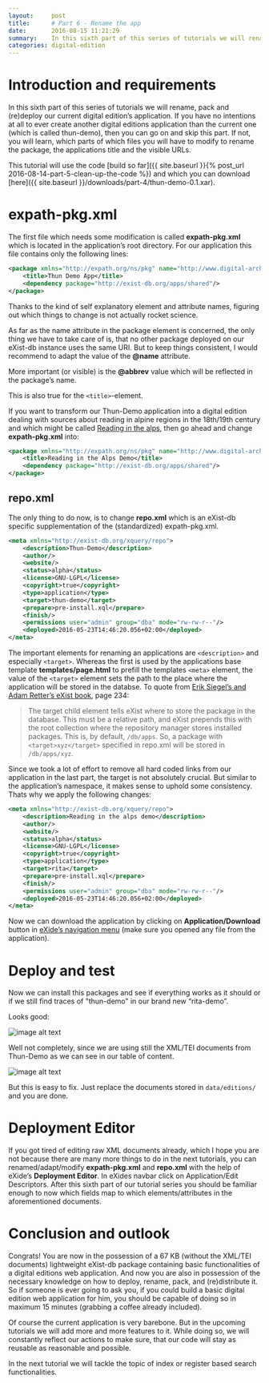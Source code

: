 ```yaml
---
layout:     post
title:      # Part 6 - Rename the app
date:       2016-08-15 11:21:29
summary:    In this sixth part of this series of tutorials we will rename, pack and (re)deploy our current digital edition’s application.
categories: digital-edition
---
```


# Introduction and requirements


In this sixth part of this series of tutorials we will rename, pack and (re)deploy our current digital edition’s application. If you have no intentions at all to ever create another digital editions application than the current one (which is called thun-demo), then you can go on and skip this part. If not, you will learn, which parts of which files you will have to modify to rename the package, the applications title and the visible URLs. 

This tutorial will use the code [build so far]({{ site.baseurl }}{% post_url 2016-08-14-part-5-clean-up-the-code %}) and which you can download [here]({{ site.baseurl }}/downloads/part-4/thun-demo-0.1.xar).

# expath-pkg.xml

The first file which needs some modification is called **expath-pkg.xml** which is located in the application’s root directory. For our application this file contains only the following lines:

```xml
<package xmlns="http://expath.org/ns/pkg" name="http://www.digital-archiv.at/ns/thun-demo" abbrev="thun" version="0.1" spec="1.0">
    <title>Thun Demo App</title>
    <dependency package="http://exist-db.org/apps/shared"/>
</package>
```

Thanks to the kind of self explanatory element and attribute names, figuring out which things to change is not actually rocket science. 

As far as the name attribute in the package element is concerned, the only thing we have to take care of is, that no other package deployed on our eXist-db instance uses the same URI. But to keep things consistent, I would recommend to adapt the value of the **@name** attribute. 

More important (or visible) is the **@abbrev** value which will be reflected in the package’s name. 

This is also true for the `<title>`-element. 

If you want to transform our Thun-Demo application into a digital edition dealing with sources about reading in alpine regions in the 18th/19th century and which might be called [Reading in the alps](http://digital-archiv.at:8081/exist/apps/buchbesitz-collection/index.html), then go ahead and change **expath-pkg.xml** into:

```xml
<package xmlns="http://expath.org/ns/pkg" name="http://www.digital-archiv.at/ns/rita-demo" abbrev="rita-demo" version="0.1" spec="1.0">
    <title>Reading in the Alps Demo</title>
    <dependency package="http://exist-db.org/apps/shared"/>
</package>
```

## repo.xml 

The only thing to do now, is to change **repo.xml** which is an eXist-db specific supplementation of the (standardized) expath-pkg.xml. 

```xml
<meta xmlns="http://exist-db.org/xquery/repo">
    <description>Thun-Demo</description>
    <author/>
    <website/>
    <status>alpha</status>
    <license>GNU-LGPL</license>
    <copyright>true</copyright>
    <type>application</type>
    <target>thun-demo</target>
    <prepare>pre-install.xql</prepare>
    <finish/>
    <permissions user="admin" group="dba" mode="rw-rw-r--"/>
    <deployed>2016-05-23T14:46:20.056+02:00</deployed>
</meta>
```

The important elements for renaming an applications are `<description>` and especially `<target>`. Whereas the first is used by the applications base template **templates/page.html** to prefill the templates `<meta>` element, the value of the `<target>` element sets the path to the place where the application will be stored in the databse. To quote from [Erik Siegel’s and Adam Retter’s eXist book](http://shop.oreilly.com/product/0636920026525.do), page 234: 

> The target child element tells eXist where to store the package in the database. This must be a relative path, and eXist prepends this with the root collection where the repository manager stores installed packages. This is, by default, `/db/apps`. So, a package with `<target>xyz</target>` specified in repo.xml will be stored in `/db/apps/xyz`. 

Since we took a lot of effort to remove all hard coded links from our application in the last part, the target is not absolutely crucial. But similar to the application’s namespace, it makes sense to uphold some consistency. Thats why we apply the following changes:

```xml
<meta xmlns="http://exist-db.org/xquery/repo">
    <description>Reading in the alps demo</description>
    <author/>
    <website/>
    <status>alpha</status>
    <license>GNU-LGPL</license>
    <copyright>true</copyright>
    <type>application</type>
    <target>rita</target>
    <prepare>pre-install.xql</prepare>
    <finish/>
    <permissions user="admin" group="dba" mode="rw-rw-r--"/>
    <deployed>2016-05-23T14:46:20.056+02:00</deployed>
</meta>
```

Now we can download the application by clicking on **Application/Download** button in [eXide’s navigation menu](http://localhost:8080/exist/apps/eXide/index.html) (make sure you opened any file from the application). 

# Deploy and test

Now we can install this packages and see if everything works as it should or if we still find traces of "thun-demo" in our brand new “rita-demo”. 

Looks good:

![image alt text](../../static/staticblog/img/part-6/image_0.jpg)

Well not completely, since we are using still the XML/TEI documents from Thun-Demo as we can see in our table of content. 

![image alt text](../../static/staticblog/img/part-6/image_1.jpg)

But this is easy to fix. Just replace the documents stored in `data/editions/` and you are done.

# Deployment Editor

If you got tired of editing raw XML documents already, which I hope you are not because there are many more things to do in the next tutorials, you can renamed/adapt/modify **expath-pkg.xml** and **repo.xml** with the help of eXide’s **Deployment Editor**. In eXides navbar click on Application/Edit Descriptors. After this sixth part of our tutorial series you should be familiar enough to now which fields map to which elements/attributes in the aforementioned documents. 

# Conclusion and outlook

Congrats! You are now in the possession of a 67 KB (without the XML/TEI documents) lightweight eXist-db package containing basic functionalities of a digital editions web application. And now you are also in possession of the necessary knowledge on how to deploy, rename, pack, and (re)distribute it. So if someone is ever going to ask you, if you could build a basic digital edition web application for him, you should be capable of doing so in maximum 15 minutes (grabbing a coffee already included). 

Of course the current application is very barebone. But in the upcoming tutorials we will add more and more features to it. While doing so, we will constantly reflect our actions to make sure, that our code will stay as reusable as reasonable and possible. 

In the next tutorial we will tackle the topic of index or register based search functionalities.

